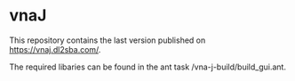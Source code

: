 # vnaJ

This repository contains the last version published on https://vnaj.dl2sba.com/.

The required libaries can be found in the ant task /vna-j-build/build_gui.ant.
